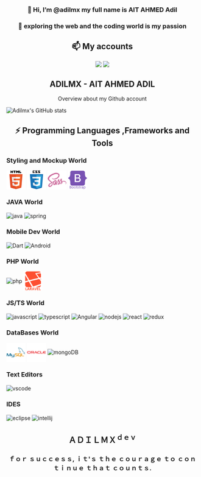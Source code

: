<h3 align="center">👋 Hi, I’m @adilmx my full name is AIT AHMED Adil</h3>
 <h3 align="center">👀 exploring the web and the coding world is my passion</h3>
 <h2 align="center">📫 My accounts</h2>
 <p align="center">
<a href = "https://mail.google.com/mail/u/0/#search/rfc822msgid%3Aabcdefg%40ait.ahmed.adil.mx%40gmail.com"><img src="https://img.icons8.com/fluent/48/000000/gmail.png"/></a>
<a href = https://www.linkedin.com/in/adil-ait-ahmed-a007a11b0/"><img src="https://img.icons8.com/fluent/48/000000/linkedin.png"/></a>
</p>
<p align="center">
 <h2 align="center">ADILMX - AIT AHMED ADIL</h2>
 <p align="center">Overview about my Github account</p>
</p>

![Adilmx's GitHub stats](https://github-readme-stats.vercel.app/api?username=adilmx&show_icons=true&bg_color=30,3acdde,5740c9&title_color=fff&text_color=fff&icon_color=fff)

<h2 align="center">⚡ Programming Languages ,Frameworks and Tools</h2>
<p>
<h3 align="left">Styling and Mockup World</h3>
<p align="left">
 <img width="50px" src="https://raw.githubusercontent.com/devicons/devicon/master/icons/html5/html5-original-wordmark.svg" align="center" alt="html5" />
  <img width="50px" src="https://raw.githubusercontent.com/devicons/devicon/master/icons/css3/css3-original-wordmark.svg" align="center" alt="css3" />
   <img width="50px" src="https://raw.githubusercontent.com/devicons/devicon/master/icons/sass/sass-original.svg" align="center" alt="sass" />  
<img width="50px" src="https://raw.githubusercontent.com/devicons/devicon/master/icons/bootstrap/bootstrap-plain-wordmark.svg" align="center" alt="bootstrap" />
</p>
</p>
<p>
  <h3 align="left">JAVA World</h3>
  <p align="left">
   <img width="50px" src="https://github.com/yurijserrano/Github-Profile-Readme-Logos/blob/master/programming%20languages/java.svg" align="center" alt="java" />
<img width="50px" src="https://www.vectorlogo.zone/logos/springio/springio-icon.svg" align="center" alt="spring" />
</p>
</p>
<p>
  <h3 align="left">Mobile Dev World</h3>
  <p align="left">
 <img width="50px" src="https://github.com/yurijserrano/Github-Profile-Readme-Logos/blob/master/programming%20languages/dart.svg" align="center" alt="Dart" />
  <img width="50px" src="https://github.com/yurijserrano/Github-Profile-Readme-Logos/blob/master/frameworks/android.svg" align="center" alt="Android" />
 </p>
 </p>
 <p>
 <h3 align="left">PHP World</h3>
<p align="left">
 <img width="50px" src="https://github.com/yurijserrano/Github-Profile-Readme-Logos/blob/master/programming%20languages/php.png" align="center" alt="php" />
  <img width="50px" src="https://raw.githubusercontent.com/devicons/devicon/master/icons/laravel/laravel-plain-wordmark.svg" align="center" alt="laravel" />
  </p>
  </p>
  <p>
  <h3 align="left">JS/TS World</h3>
<p align="left">
  <img width="50px" src="https://github.com/yurijserrano/Github-Profile-Readme-Logos/blob/master/programming%20languages/javascript.svg" align="center" alt="javascript" />
 <img width="50px" src="https://github.com/yurijserrano/Github-Profile-Readme-Logos/blob/master/programming%20languages/typescript.svg" align="center" alt="typescript" />
 <img width="50px" src="https://github.com/yurijserrano/Github-Profile-Readme-Logos/blob/master/frameworks/angular.svg" align="center" alt="Angular" />
   <img width="50px" src="https://github.com/yurijserrano/Github-Profile-Readme-Logos/blob/master/frameworks/nodejs.svg" align="center" alt="nodejs" />
  <img width="50px" src="https://github.com/yurijserrano/Github-Profile-Readme-Logos/blob/master/frameworks/react.svg" align="center" alt="react" />
  <img width="50px" src="https://github.com/yurijserrano/Github-Profile-Readme-Logos/blob/master/frameworks/redux.svg" align="center" alt="redux" />
  </p>
  </p>
  <p>
  <h3 align="left">DataBases World</h3>
<p align="left">
  <img width="50px" src="https://raw.githubusercontent.com/devicons/devicon/master/icons/mysql/mysql-original-wordmark.svg" align="center" alt="mysql" />
   <img width="50px" src="https://raw.githubusercontent.com/devicons/devicon/master/icons/oracle/oracle-original.svg" align="center" alt="oracle" />  
   <img width="50px" src="https://github.com/yurijserrano/Github-Profile-Readme-Logos/blob/master/databases/mongodb.svg" align="center" alt="mongoDB" />
  </p>
  </p>
  <p>
   <h3 align="left">Text Editors</h3>
<p align="left">
   <img width="50px" src="https://github.com/yurijserrano/Github-Profile-Readme-Logos/blob/master/text%20editors/vscode.svg" align="center" alt="vscode" />
<h3 align="left">IDES</h3>
<p align="left">
   <img width="50px" src="https://github.com/yurijserrano/Github-Profile-Readme-Logos/blob/master/ides/eclipse.svg" align="center" alt="eclipse" >
   <img width="50px" src="https://github.com/yurijserrano/Github-Profile-Readme-Logos/blob/master/ides/intellij.svg" align="center" alt="intellij" >

</p>
 <h2 align="center">ＡＤＩＬＭＸ<sup>ｄｅｖ</sup></h2>
 <h3 align="center">ｆｏｒ ｓｕｃｃｅｓｓ, ｉｔ'ｓ ｔｈｅ ｃｏｕｒａｇｅ ｔｏ ｃｏｎｔｉｎｕｅ ｔｈａｔ ｃｏｕｎｔｓ.</h3>
 
 <p align="center"></p>

